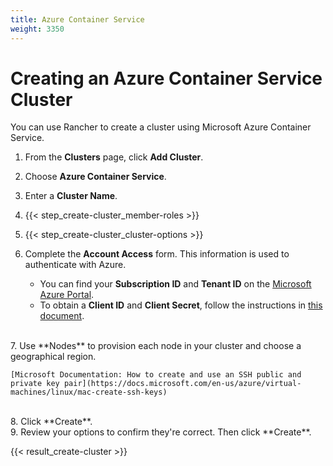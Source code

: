 ```yaml
---
title: Azure Container Service
weight: 3350
---
```


# Creating an Azure Container Service Cluster

You can use Rancher to create a cluster using Microsoft Azure Container Service.

<!-- VJF... Broken tag for: beta-note_azure -->

1. From the **Clusters** page, click **Add Cluster**.

2. Choose **Azure Container Service**.

3. Enter a **Cluster Name**.

4. {{< step_create-cluster_member-roles >}}

5. {{< step_create-cluster_cluster-options >}}

6.	Complete the **Account Access** form. This information is used to authenticate with Azure.

	-	You can find your **Subscription ID** and **Tenant ID** on the [Microsoft Azure Portal](https://portal.azure.com/).
	-	To obtain a **Client ID** and **Client Secret**, follow the instructions in [this document](https://www.packer.io/docs/builders/azure-setup.html).
<br/>
7. Use **Nodes** to provision each node in your cluster and choose a geographical region.

	[Microsoft Documentation: How to create and use an SSH public and private key pair](https://docs.microsoft.com/en-us/azure/virtual-machines/linux/mac-create-ssh-keys)
<br/>
8. Click **Create**.
<br/>
9. Review your options to confirm they're correct. Then click **Create**.

{{< result_create-cluster >}}
